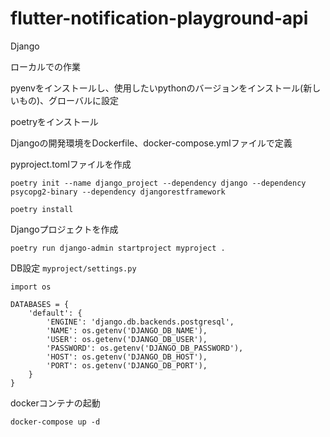 # flutter-notification-playground-api
Django

 ローカルでの作業
 
 pyenvをインストールし、使用したいpythonのバージョンをインストール(新しいもの)、グローバルに設定

 poetryをインストール


Djangoの開発環境をDockerfile、docker-compose.ymlファイルで定義


pyproject.tomlファイルを作成
```
poetry init --name django_project --dependency django --dependency psycopg2-binary --dependency djangorestframework

poetry install
```

Djangoプロジェクトを作成
```
poetry run django-admin startproject myproject .
```

DB設定
`myproject/settings.py`

```
import os

DATABASES = {
    'default': {
        'ENGINE': 'django.db.backends.postgresql',
        'NAME': os.getenv('DJANGO_DB_NAME'),
        'USER': os.getenv('DJANGO_DB_USER'),
        'PASSWORD': os.getenv('DJANGO_DB_PASSWORD'),
        'HOST': os.getenv('DJANGO_DB_HOST'),
        'PORT': os.getenv('DJANGO_DB_PORT'),
    }
}
```

dockerコンテナの起動
```
docker-compose up -d
```